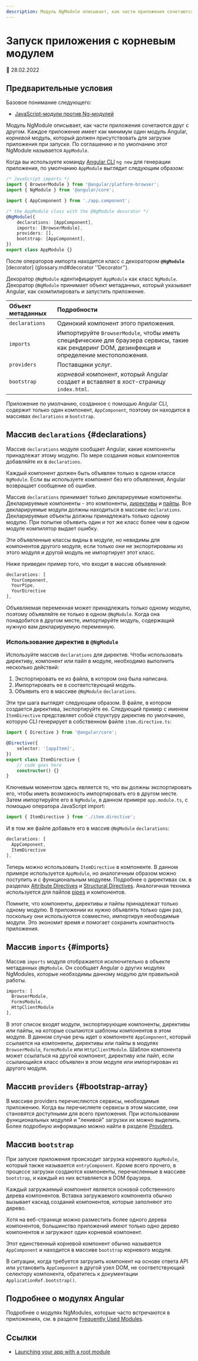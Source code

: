```yaml
---
description: Модуль NgModule описывает, как части приложения сочетаются друг с другом. Каждое приложение имеет как минимум один модуль Angular, корневой модуль, который должен присутствовать для загрузки приложения при запуске
---
```


# Запуск приложения с корневым модулем

:date: 28.02.2022

## Предварительные условия

Базовое понимание следующего:

-   [JavaScript-модули против Ng-модулей](ngmodule-vs-jsmodule.md)

Модуль NgModule описывает, как части приложения сочетаются друг с другом. Каждое приложение имеет как минимум один модуль Angular, _корневой_ модуль, который должен присутствовать для загрузки приложения при запуске. По соглашению и по умолчанию этот NgModule называется `AppModule`.

Когда вы используете команду [Angular CLI](https://angular.io/cli) `ng new` для генерации приложения, по умолчанию `AppModule` выглядит следующим образом:

```ts
/* JavaScript imports */
import { BrowserModule } from '@angular/platform-browser';
import { NgModule } from '@angular/core';

import { AppComponent } from './app.component';

/* the AppModule class with the @NgModule decorator */
@NgModule({
    declarations: [AppComponent],
    imports: [BrowserModule],
    providers: [],
    bootstrap: [AppComponent],
})
export class AppModule {}
```

После операторов импорта находится класс с декоратором **`@NgModule`** [decorator] (glossary.md#decorator ''Decorator'').

Декоратор `@NgModule` идентифицирует `AppModule` как класс `NgModule`. Декоратор `@NgModule` принимает объект метаданных, который указывает Angular, как скомпилировать и запустить приложение.

| Объект метаданных | Подробности                                                                                                                                      |
| :---------------- | :----------------------------------------------------------------------------------------------------------------------------------------------- |
| `declarations`    | Одинокий компонент этого приложения.                                                                                                             |
| `imports`         | Импортируйте `BrowserModule`, чтобы иметь специфические для браузера сервисы, такие как рендеринг DOM, дезинфекция и определение местоположения. |
| `providers`       | Поставщики услуг.                                                                                                                                |
| `bootstrap`       | _корневой_ компонент, который Angular создает и вставляет в хост-страницу `index.html`.                                                          |

Приложение по умолчанию, созданное с помощью Angular CLI, содержит только один компонент, `AppComponent`, поэтому он находится в массивах `declarations` и `bootstrap`.

## Массив `declarations` {#declarations}

Массив `declarations` модуля сообщает Angular, какие компоненты принадлежат этому модулю. По мере создания новых компонентов добавляйте их в `declarations`.

Каждый компонент должен быть объявлен только в одном классе `NgModule`. Если вы используете компонент без его объявления, Angular возвращает сообщение об ошибке.

Массив `declarations` принимает только декларируемые компоненты. Декларируемые компоненты - это компоненты, [директивы](attribute-directives.md) и [пайпы](pipes.md). Все декларируемые модули должны находиться в массиве `declarations`. Декларируемые объекты должны принадлежать только одному модулю. При попытке объявить один и тот же класс более чем в одном модуле компилятор выдает ошибку.

Эти объявленные классы видны в модуле, но невидимы для компонентов другого модуля, если только они не экспортированы из этого модуля и другой модуль не импортирует этот класс.

Ниже приведен пример того, что входит в массив объявлений:

```ts
declarations: [
  YourComponent,
  YourPipe,
  YourDirective
],
```

Объявляемая переменная может принадлежать только одному модулю, поэтому объявляйте ее только в одном `@NgModule`. Когда она понадобится в другом месте, импортируйте модуль, содержащий нужную вам декларируемую переменную.

### Использование директив в `@NgModule`

Используйте массив `declarations` для директив. Чтобы использовать директиву, компонент или пайп в модуле, необходимо выполнить несколько действий:

1.  Экспортировать ее из файла, в котором она была написана.
2.  Импортировать ее в соответствующий модуль.
3.  Объявить его в массиве `@NgModule` `declarations`.

Эти три шага выглядят следующим образом. В файле, в котором создается директива, экспортируйте ее. Следующий пример с именем `ItemDirective` представляет собой структуру директив по умолчанию, которую CLI генерирует в собственном файле `item.directive.ts`:

```ts
import { Directive } from '@angular/core';

@Directive({
    selector: '[appItem]',
})
export class ItemDirective {
    // code goes here
    constructor() {}
}
```

Ключевым моментом здесь является то, что вы должны экспортировать его, чтобы иметь возможность импортировать его в другом месте. Затем импортируйте его в `NgModule`, в данном примере `app.module.ts`, с помощью оператора JavaScript import:

```ts
import { ItemDirective } from './item.directive';
```

И в том же файле добавьте его в массив `@NgModule` `declarations`:

```ts
declarations: [
  AppComponent,
  ItemDirective
],
```

Теперь можно использовать `ItemDirective` в компоненте. В данном примере используется `AppModule`, но аналогичным образом можно поступить и с функциональным модулем. Подробнее о директивах см. в разделах [Attribute Directives](attribute-directives.md) и [Structural Directives](structural-directives.md). Аналогичная техника используется для пайпов [pipes](pipes.md) и компонентов.

Помните, что компоненты, директивы и пайпы принадлежат только одному модулю. В приложении их нужно объявлять только один раз, поскольку они используются совместно, импортируя необходимые модули. Это экономит время и помогает сохранить компактность приложения.

## Массив `imports` {#imports}

Массив `imports` модуля отображается исключительно в объекте метаданных `@NgModule`. Он сообщает Angular о других модулях NgModules, которые необходимы данному модулю для правильной работы.

```ts
imports: [
  BrowserModule,
  FormsModule,
  HttpClientModule
],
```

В этот список входят модули, экспортирующие компоненты, директивы или пайпы, на которые ссылаются шаблоны компонентов в этом модуле. В данном случае речь идет о компоненте `AppComponent`, который ссылается на компоненты, директивы или пайпы в модулях `BrowserModule`, `FormsModule` или `HttpClientModule`. Шаблон компонента может ссылаться на другой компонент, директиву или пайп, если ссылающийся класс объявлен в этом модуле или импортирован из другого модуля.

## Массив `providers` {#bootstrap-array}

В массиве providers перечисляются сервисы, необходимые приложению. Когда вы перечисляете сервисы в этом массиве, они становятся доступными для всего приложения. При использовании функциональных модулей и "ленивой" загрузки их можно выделить. Более подробную информацию можно найти в разделе [Providers](providers.md).

## Массив `bootstrap`

При запуске приложения происходит загрузка корневого `AppModule`, который также называется `entryComponent`. Кроме всего прочего, в процессе загрузки создаются компоненты, перечисленные в массиве `bootstrap`, и каждый из них вставляется в DOM браузера.

Каждый загружаемый компонент является основой собственного дерева компонентов. Вставка загружаемого компонента обычно вызывает каскад созданий компонентов, которые заполняют это дерево.

Хотя на веб-странице можно разместить более одного дерева компонентов, большинство приложений имеют только одно дерево компонентов и загружают один корневой компонент.

Этот единственный корневой компонент обычно называется `AppComponent` и находится в массиве `bootstrap` корневого модуля.

В ситуации, когда требуется загрузить компонент на основе ответа API или установить `AppComponent` в другой узел DOM, не соответствующий селектору компонента, обратитесь к документации `ApplicationRef.bootstrap()`.

## Подробнее о модулях Angular

Подробнее о модулях NgModules, которые часто встречаются в приложениях, см. в разделе [Frequently Used Modules](frequent-ngmodules.md).

## Ссылки

-   [Launching your app with a root module](https://angular.io/guide/bootstrapping)
